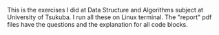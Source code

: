 This is the exercises I did at Data Structure and Algorithms subject at University of Tsukuba. I run all these on Linux terminal. The "report" pdf files have the questions and the explanation for all code blocks.
